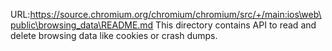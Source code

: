 URL:https://source.chromium.org/chromium/chromium/src/+/main:ios\web\public\browsing_data\README.md
This directory contains API to read and delete browsing data like cookies or crash dumps.